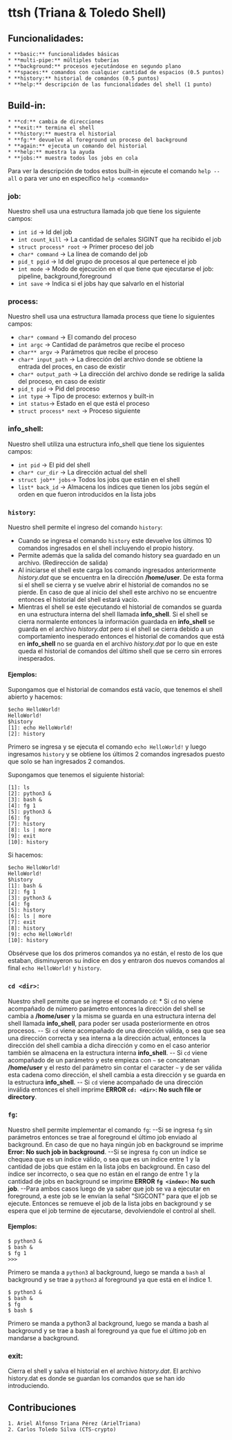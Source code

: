 # ttsh (Triana & Toledo Shell)

## Funcionalidades:
    * **basic:** funcionalidades básicas 
    * **multi-pipe:** múltiples tuberías 
    * **background:** procesos ejecutándose en segundo plano 
    * **spaces:** comandos con cualquier cantidad de espacios (0.5 puntos)
    * **history:** historial de comandos (0.5 puntos)
    * **help:** descripción de las funcionalidades del shell (1 punto)


## Build-in:
    * **cd:** cambia de direcciones
    * **exit:** termina el shell
    * **history:** muestra el historial
    * **fg:** devuelve al foreground un proceso del background
    * **again:** ejecuta un comando del historial
    * **help:** muestra la ayuda
    * **jobs:** muestra todos los jobs en cola

Para ver la descripción de todos estos built-in ejecute el comando `help --all` o para ver uno en específico `help <commando>`

### job:

Nuestro shell usa una estructura llamada job que tiene los siguiente campos:
 * `int id` -> Id del job
 * `int count_kill` -> La cantidad de señales SIGINT que ha recibido el job
 * `struct process* root` -> Primer proceso del job
 * `char* command` -> La línea de comando del job
 * `pid_t pgid` -> Id del grupo de procesos al que pertenece el job
 * `int mode` -> Modo de ejecución en el que tiene que ejecutarse el job: pipeline, background,foreground
 * `int save` -> Indica si el jobs hay que salvarlo en el historial

### process:

Nuestro shell usa una estructura llamada process que tiene lo siguientes campos:
 * `char* command` -> El comando del proceso
 * `int argc` -> Cantidad de parámetros que recibe el proceso
 * `char** argv` -> Parámetros que recibe el proceso
 * `char* input_path` -> La dirección del archivo donde se obtiene la entrada del proces, en caso de existir
 * `char* output_path` -> La dirección del archivo donde se redirige la salida del proceso, en caso de existir
 * `pid_t pid` -> Pid del proceso
 * `int type` -> Tipo de proceso: externos y built-in
 * `int status`-> Estado en el que está el proceso
 * `struct process* next` -> Proceso siguiente


### info_shell:

Nuestro shell utiliza una estructura info_shell que tiene los siguientes campos:
 * `int pid` -> El pid del shell
 * `char* cur_dir` -> La dirección actual del shell 
 * `struct job** jobs`-> Todos los jobs que están en el shell
 * `list* back_id` -> Almacena los índices que tienen los jobs según el orden en que fueron introducidos en la lista jobs


### `history`:

Nuestro shell permite el ingreso del comando `history`:
 * Cuando se ingresa el comando `history` este devuelve los últimos 10 comandos ingresados en el shell incluyendo el propio history.
 * Permite además que la salida del comando history sea guardado en un archivo. (Redirección de salida)
 * Al iniciarse el shell este carga los comando ingresados anteriormente *history.dat* que se encuentra en la dirección **/home/user**. De esta forma si el shell se cierra y se vuelve abrir el historial de comandos no se pierde. En caso de que al inicio del shell este archivo no se encuentre entonces el historial del shell estará vacío.
 * Mientras el shell se este ejecutando el historial de comandos se guarda en una estructura interna del shell llamada **info_shell**. Si el shell se cierra normalente entonces la información guardada en **info_shell** se guarda en el archivo *history.dat* pero si el shell se cierra debido a un comportamiento inesperado entonces el historial de comandos que está en **info_shell** no se guarda en el archivo *history.dat* por lo que en este queda el historial de comandos del último shell que se cerro sin errores inesperados.

#### Ejemplos:


Supongamos que el historial de comandos está vacío, que tenemos el shell abierto y hacemos:
```
$echo HelloWorld!
HelloWorld!
$history
[1]: echo HelloWorld!
[2]: history
```
Primero se ingresa y se ejecuta el comando `echo HelloWorld!` y luego ingresamos `history` y se obtiene los últimos 2 comandos ingresados puesto que solo se han ingresados 2 comandos.


Supongamos que tenemos el siguiente historial:
```
[1]: ls
[2]: python3 &
[3]: bash &
[4]: fg 1
[5]: python3 &
[6]: fg
[7]: history
[8]: ls | more
[9]: exit
[10]: history
```
Si hacemos:
```
$echo HelloWorld!
HelloWorld!
$history
[1]: bash &
[2]: fg 1
[3]: python3 &
[4]: fg
[5]: history
[6]: ls | more
[7]: exit
[8]: history
[9]: echo HelloWorld!
[10]: history
```
Obsérvese que los dos primeros comandos ya no están, el resto de los que estaban, disminuyeron su índice en dos y entraron dos nuevos comandos al final `echo HelloWorld!` y `history`.


### `cd <dir>`: 

Nuestro shell permite que se ingrese el comando `cd`:
    * Si `cd` no viene acompañado de número parámetro entonces la dirección del shell se cambia a **/home/user** y la misma se guarda en una estructura interna del shell llamada **info_shell**, para poder ser usada posteriormente en otros procesos.
    -- Si `cd` viene acompañado de una dirección válida, o sea que sea una dirección correcta y sea interna a la dirección actual, entonces la dirección del shell cambia a dicha dirección y como en el caso anterior también se almacena en la estructura interna **info_shell**.
    -- Si `cd` viene acompañado de un parámetro y este empieza con `~` se concatenan **/home/user** y el resto del parámetro sin contar el caracter `~` y de ser válida esta cadena como dirección, el shell cambia a esta dirección y se guarda en la estructura **info_shell**.
    -- Si `cd` viene acompañado de una dirección inválida entonces el shell imprime **ERROR `cd: <dir>`: No such file or directory**.

### `fg`:

Nuestro shell permite implementar el comando `fg`:
--Si se ingresa `fg` sin parámetros entonces se trae al foreground el último job enviado al background. En caso de que no haya ningún job en background se imprime **Error: No such job in background**.
--Si se ingresa `fg` con un índice se chequea que es un índice válido, o sea que es un índice entre 1 y la cantidad de jobs que estám en la lista jobs en background. En caso del índice ser incorrecto, o sea que no están en el rango de entre 1 y la cantidad de jobs en background se imprime **ERROR `fg <index>`: No such job**.
--Para ambos casos luego de ya saber que job se va a ejecutar en foreground, a este job se le envían la señal "SIGCONT" para que el job se ejecute. Entonces se remueve el job de la lista jobs en background y se espera que el job termine de ejecutarse, devolviendole el control al shell.


#### Ejemplos:

```
$ python3 &
$ bash &
$ fg 1
>>>
```

Primero se manda a `python3` al background, luego se manda a `bash` al background y se trae a `python3` al foreground ya que está en el índice 1.

```
$ python3 &
$ bash &
$ fg
$ bash $
```
Primero se manda a python3 al background, luego se manda a bash al background y se trae a bash al foreground ya que fue el último job en mandarse a background.


### exit:

Cierra el shell y salva el historial en el archivo *history.dat*. El archivo history.dat es donde se guardan los comandos que se han ido introduciendo.

## Contribuciones 
	1. Ariel Alfonso Triana Pérez (ArielTriana)
	2. Carlos Toledo Silva (CTS-crypto)
